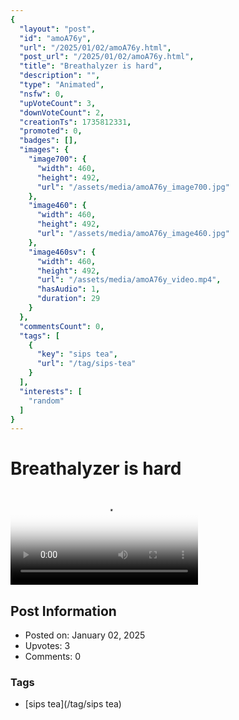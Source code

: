 ```yaml
---
{
  "layout": "post",
  "id": "amoA76y",
  "url": "/2025/01/02/amoA76y.html",
  "post_url": "/2025/01/02/amoA76y.html",
  "title": "Breathalyzer is hard",
  "description": "",
  "type": "Animated",
  "nsfw": 0,
  "upVoteCount": 3,
  "downVoteCount": 2,
  "creationTs": 1735812331,
  "promoted": 0,
  "badges": [],
  "images": {
    "image700": {
      "width": 460,
      "height": 492,
      "url": "/assets/media/amoA76y_image700.jpg"
    },
    "image460": {
      "width": 460,
      "height": 492,
      "url": "/assets/media/amoA76y_image460.jpg"
    },
    "image460sv": {
      "width": 460,
      "height": 492,
      "url": "/assets/media/amoA76y_video.mp4",
      "hasAudio": 1,
      "duration": 29
    }
  },
  "commentsCount": 0,
  "tags": [
    {
      "key": "sips tea",
      "url": "/tag/sips-tea"
    }
  ],
  "interests": [
    "random"
  ]
}
---
```


# Breathalyzer is hard

<video controls playsinline loop poster="/assets/media/amoA76y_image460.jpg">
  <source src="/assets/media/amoA76y_video.mp4" type="video/mp4">
  Your browser does not support the video tag.
</video>

## Post Information

- Posted on: January 02, 2025
- Upvotes: 3
- Comments: 0

### Tags

- [sips tea](/tag/sips tea)
